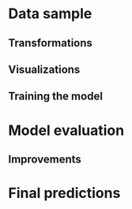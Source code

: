 # Data sample

## Transformations 

## Visualizations

## Training the model

# Model evaluation

## Improvements 

# Final predictions